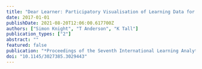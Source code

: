 ```yaml
---
title: "Dear Learner: Participatory Visualisation of Learning Data for Sensemaking"
date: 2017-01-01
publishDate: 2021-08-20T12:06:00.617700Z
authors: ["Simon Knight", "T Anderson", "K Tall"]
publication_types: ["2"]
abstract: ""
featured: false
publication: "*Proceedings of the Seventh International Learning Analytics & Knowledge łdots*"
doi: "10.1145/3027385.3029443"
---
```


